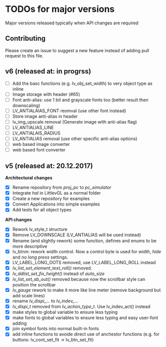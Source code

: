 # TODOs for major versions
Major versions released typically when API changes are required

## Contributing
Please create an issue to suggest a new feature instead of adding pull request to this file.


## v6 (released at: in progrss)
- [ ] Add the basc functions (e.g. lv_obj_set_width) to very object type as inline
- [ ] Image storage with header (#65)
- [ ] Font anti-alias: use 1 bit and grayscale fonts too (better result then downscaling)
- [ ] LV_ANTIALAIAS_FONT reomval (use other font instead)
- [ ] Store image anti-alias in header
- [ ] lv_img_upscale removal (Generate image with anti-alias flag)
- [ ] LV_ANTIALIAS_LINE
- [ ] LV_ANTIALAIS_RADIUS
- [ ] LV_ANTIALIAS removal (use other specific anti-alias options)
- [ ] web based image converter
- [ ] web based font converter

## v5 (released at: 20.12.2017)
**Architectural changes**
- [x] Rename repository from *proj_pc* to *pc_simulator*
- [x] Integrate *hal* in LittlevGL as a normal folder
- [x] Create a new repository for examples
- [x] Convert Applications into simple examples 
- [x] Add tests for all object types

**API changes**
- [x] Rework lv_style_t structure
- [x] Remove LV_DOWNSCALE (LV_ANTIALIAS will be used instead)
- [x] Rename (and slightly rework) some function, defines and enums to be more descriptive
- [x] lv_btnm: rework width control. Now a control byte is used for *width*, *hide* and *no long press* settings. 
- [x] LV_LABEL_LONG_DOTS removed, use LV_LABEL_LONG_ROLL instead
- [x] *lv_list_set_element_text_roll()* removed.
- [x] *lv_ddlist_set_fix_height()* instead of *auto_size*
- [x] *lv_list_set_sb_out()* removed because now the scrollbar style can position the scrollbar
- [x] *lv_gauge* rework to make it more like line meter (remove background but add scale lines)
- [x] rename *lv_dispi_...* to *lv_indev_...*
- [x] *lv_dispi_t* removed from *lv_action_type_t*. Use lv_indev_act() instead
- [x] make styles to global variable to ensure less typing
- [x] make fonts to global variables to ensure less typing and easy user-font adding
- [x] join symbol fonts into normal built-in fonts
- [x] add inline functions to avoide direct use of anchestor functions (e.g. for buttons: lv_cont_set_fit -> lv_btn_set_fit)
